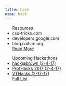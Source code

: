 ```yaml
---
title: hack
name: hack
---
```

<div class="list-container">
<ul class="hack-list resources">
<div>Resources</div>
<li class="hack-item">css-tricks.com</li>
<li class="hack-item">developers.google.com</li>
<li class="hack-item">blog.naitian.org</li>
<a class="button" href="https://github.com/TJDevClub/very-resources-much-read">Read More</a>
</ul>

<ul class="hack-list hackathons">
<div>Upcoming Hackathons</div>
<li class="hack-item"><a href="http://2017.hackatbrown.org/">hack@brown (2-4-17)</a></li>
<li class="hack-item"><a href="http://profhacks.com/">ProfHacks 2017 (2-4-17)</a></li>
<li class="hack-item"><a href="http://www.vthacks.com/">VTHacks (2-17-17)</a></li>
<a class="button" href="https://mlh.io/seasons/na-2017/events">Full List</a>
</ul>
</div>
